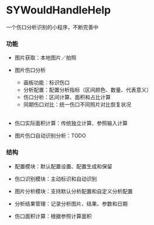 # SYWouldHandleHelp
一个伤口分析识别的小程序，不断完善中

### 功能

- 图片获取：本地图片／拍照

- 图片伤口分析
    
    - 画板功能：标识伤口
    - 分析配置：配置分析指标（区间颜色、数量、代表意义）
    - 伤口分析：区间计算、面积和占比计算
    - 同期伤口对比：统一伤口不同照片对比恢复状况
    <br />

- 伤口实际面积计算：传统独立计算、参照输入计算

- 图片伤口自动识别分析：TODO

### 结构

- 配置模块：默认配置设置、配置生成和保留

- 伤口识别模块：主动标识和自动识别

- 图片分析模块：支持默认分析配置和自定义分析配置

- 分析结果管理：记录分析图片、结果、参数和日期

- 伤口面积计算：根据参照计算面积
